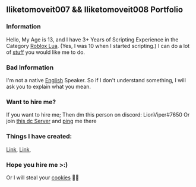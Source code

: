 ## Iliketomoveit007 && Iliketomoveit008 Portfolio

### Information
Hello, My Age is 13, and I have 3+ Years of Scripting Experience in the Category [Roblox Lua](https://developer.roblox.com/en-us/learn-roblox/coding-scripts). (Yes, I was 10 when I started scripting.)
I can do a lot of [stuff](https://www.yourdictionary.com/stuff) you would like me to do.

### Bad Information
I'm not a native [English](https://www.englishclub.com/what-is-english/) Speaker. So if I don't understand something, I will ask you to explain what you mean.

### Want to hire me?
If you want to hire me; Then dm this person on discord: LionViper#7650 Or join [this dc Server](https://discord.gg/Z4AHHsEJPv) and [ping](https://linuxhint.com/ping-discord/#:~:text=You%20can%20easily%20ping%20any,ping%20people%20with%20a%20nickname.) me there 

### Things I have created:
[Link](https://www.youtube.com/watch?v=d7xp8pIX_tc), [Link](https://www.youtube.com/watch?v=q236k6Em6dk), 

### Hope you hire me >:)
Or I will steal your [cookies](https://roblox.fandom.com/wiki/.ROBLOSECURITY) 🍪😎
